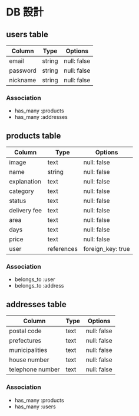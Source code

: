 # DB 設計

## users table

| Column             | Type                | Options                 |
|--------------------|---------------------|-------------------------|
| email              | string              | null: false             |
| password           | string              | null: false             |
| nickname           | string              | null: false             |

### Association

* has_many :products
* has_many :addresses

## products table

| Column             | Type                | Options                 |
|--------------------|---------------------|-------------------------|
| image              | text                | null: false             |
| name               | string              | null: false             |
| explanation        | text                | null: false             |
| category           | text                | null: false             |
| status             | text                | null: false             |
| delivery fee       | text                | null: false             |
| area               | text                | null: false             |
| days               | text                | null: false             |
| price              | text                | null: false             |
| user               | references          | foreign_key: true       |

### Association

- belongs_to :user
- belongs_to :address

## addresses table

| Column             | Type                | Options                 |
|--------------------|---------------------|-------------------------|
| postal code        | text                | null: false             |
| prefectures        | text                | null: false             |
| municipalities     | text                | null: false             |
| house number       | text                | null: false             |
| telephone number   | text                | null: false             |

### Association

* has_many :products
* has_many :users